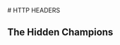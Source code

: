 <!-- .slide: data-background="images/backgrounds/http.jpg" data-state="inverted faded" -->

<br>
<br>
<br>
# HTTP HEADERS

## The Hidden Champions 
